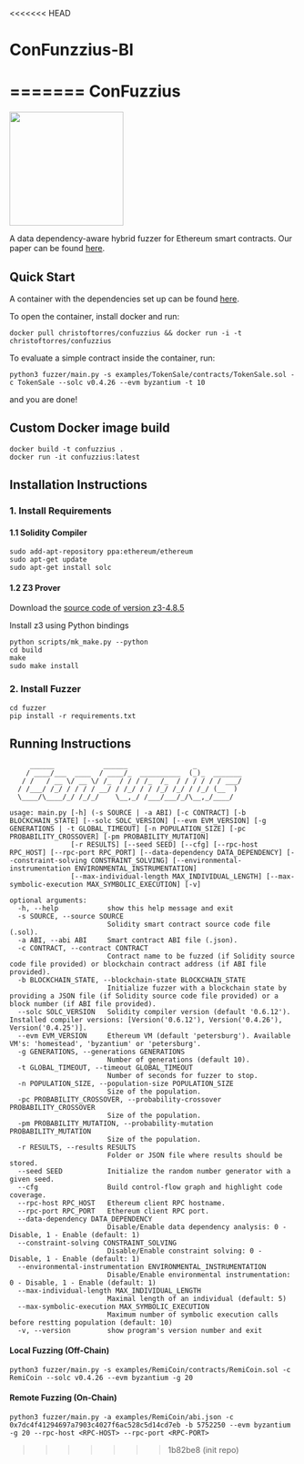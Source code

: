 <<<<<<< HEAD
# ConFunzzius-BI
=======
ConFuzzius
===========

<img src="https://thumbs.dreamstime.com/b/confucius-vector-portrait-line-art-illustration-confucius-line-art-portrait-138676693.jpg" width="200">

A data dependency-aware hybrid fuzzer for Ethereum smart contracts. Our paper can be found [here](https://arxiv.org/pdf/2005.12156.pdf).

## Quick Start

A container with the dependencies set up can be found [here](https://hub.docker.com/r/christoftorres/confuzzius/).

To open the container, install docker and run:

```
docker pull christoftorres/confuzzius && docker run -i -t christoftorres/confuzzius
```

To evaluate a simple contract inside the container, run:

```
python3 fuzzer/main.py -s examples/TokenSale/contracts/TokenSale.sol -c TokenSale --solc v0.4.26 --evm byzantium -t 10
```

and you are done!

## Custom Docker image build

```
docker build -t confuzzius .
docker run -it confuzzius:latest
```

## Installation Instructions

### 1. Install Requirements

#### 1.1 Solidity Compiler

``` shell
sudo add-apt-repository ppa:ethereum/ethereum
sudo apt-get update
sudo apt-get install solc
```

#### 1.2 Z3 Prover

Download the [source code of version z3-4.8.5](https://github.com/Z3Prover/z3/releases/tag/Z3-4.8.5)

Install z3 using Python bindings

``` shell
python scripts/mk_make.py --python
cd build
make
sudo make install
```

### 2. Install Fuzzer

``` shell
cd fuzzer
pip install -r requirements.txt
```

## Running Instructions

``` 
     ______            ______                _           
    / ____/___  ____  / ____/_  __________  (_)_  _______
   / /   / __ \/ __ \/ /_  / / / /_  /_  / / / / / / ___/
  / /___/ /_/ / / / / __/ / /_/ / / /_/ /_/ / /_/ (__  ) 
  \____/\____/_/ /_/_/    \__,_/ /___/___/_/\__,_/____/  

usage: main.py [-h] (-s SOURCE | -a ABI) [-c CONTRACT] [-b BLOCKCHAIN_STATE] [--solc SOLC_VERSION] [--evm EVM_VERSION] [-g GENERATIONS | -t GLOBAL_TIMEOUT] [-n POPULATION_SIZE] [-pc PROBABILITY_CROSSOVER] [-pm PROBABILITY_MUTATION]
               [-r RESULTS] [--seed SEED] [--cfg] [--rpc-host RPC_HOST] [--rpc-port RPC_PORT] [--data-dependency DATA_DEPENDENCY] [--constraint-solving CONSTRAINT_SOLVING] [--environmental-instrumentation ENVIRONMENTAL_INSTRUMENTATION]
               [--max-individual-length MAX_INDIVIDUAL_LENGTH] [--max-symbolic-execution MAX_SYMBOLIC_EXECUTION] [-v]

optional arguments:
  -h, --help            show this help message and exit
  -s SOURCE, --source SOURCE
                        Solidity smart contract source code file (.sol).
  -a ABI, --abi ABI     Smart contract ABI file (.json).
  -c CONTRACT, --contract CONTRACT
                        Contract name to be fuzzed (if Solidity source code file provided) or blockchain contract address (if ABI file provided).
  -b BLOCKCHAIN_STATE, --blockchain-state BLOCKCHAIN_STATE
                        Initialize fuzzer with a blockchain state by providing a JSON file (if Solidity source code file provided) or a block number (if ABI file provided).
  --solc SOLC_VERSION   Solidity compiler version (default '0.6.12'). Installed compiler versions: [Version('0.6.12'), Version('0.4.26'), Version('0.4.25')].
  --evm EVM_VERSION     Ethereum VM (default 'petersburg'). Available VM's: 'homestead', 'byzantium' or 'petersburg'.
  -g GENERATIONS, --generations GENERATIONS
                        Number of generations (default 10).
  -t GLOBAL_TIMEOUT, --timeout GLOBAL_TIMEOUT
                        Number of seconds for fuzzer to stop.
  -n POPULATION_SIZE, --population-size POPULATION_SIZE
                        Size of the population.
  -pc PROBABILITY_CROSSOVER, --probability-crossover PROBABILITY_CROSSOVER
                        Size of the population.
  -pm PROBABILITY_MUTATION, --probability-mutation PROBABILITY_MUTATION
                        Size of the population.
  -r RESULTS, --results RESULTS
                        Folder or JSON file where results should be stored.
  --seed SEED           Initialize the random number generator with a given seed.
  --cfg                 Build control-flow graph and highlight code coverage.
  --rpc-host RPC_HOST   Ethereum client RPC hostname.
  --rpc-port RPC_PORT   Ethereum client RPC port.
  --data-dependency DATA_DEPENDENCY
                        Disable/Enable data dependency analysis: 0 - Disable, 1 - Enable (default: 1)
  --constraint-solving CONSTRAINT_SOLVING
                        Disable/Enable constraint solving: 0 - Disable, 1 - Enable (default: 1)
  --environmental-instrumentation ENVIRONMENTAL_INSTRUMENTATION
                        Disable/Enable environmental instrumentation: 0 - Disable, 1 - Enable (default: 1)
  --max-individual-length MAX_INDIVIDUAL_LENGTH
                        Maximal length of an individual (default: 5)
  --max-symbolic-execution MAX_SYMBOLIC_EXECUTION
                        Maximum number of symbolic execution calls before restting population (default: 10)
  -v, --version         show program's version number and exit
```

#### Local Fuzzing (Off-Chain)

``` shell
python3 fuzzer/main.py -s examples/RemiCoin/contracts/RemiCoin.sol -c RemiCoin --solc v0.4.26 --evm byzantium -g 20
```

#### Remote Fuzzing (On-Chain)

``` shell
python3 fuzzer/main.py -a examples/RemiCoin/abi.json -c 0x7dc4f41294697a7903c4027f6ac528c5d14cd7eb -b 5752250 --evm byzantium -g 20 --rpc-host <RPC-HOST> --rpc-port <RPC-PORT>
```
>>>>>>> 1b82be8 (init repo)
